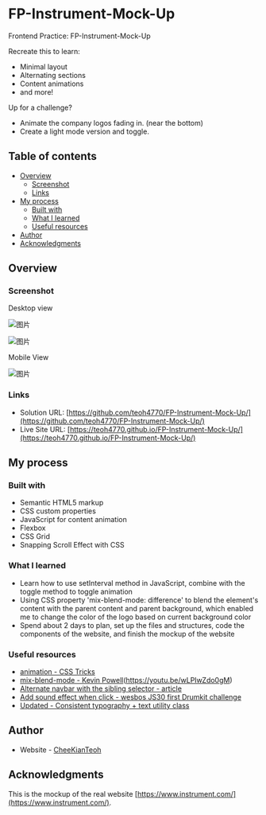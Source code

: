 # FP-Instrument-Mock-Up
Frontend Practice: FP-Instrument-Mock-Up

Recreate this to learn:
- Minimal layout
- Alternating sections
- Content animations
- and more!

Up for a challenge?

- Animate the company logos fading in. (near the bottom)
- Create a light mode version and toggle.

## Table of contents

- [Overview](#overview)
  - [Screenshot](#screenshot)
  - [Links](#links)
- [My process](#my-process)
  - [Built with](#built-with)
  - [What I learned](#what-i-learned)
  - [Useful resources](#useful-resources)
- [Author](#author)
- [Acknowledgments](#acknowledgments)

## Overview

### Screenshot

Desktop view 

![图片](https://user-images.githubusercontent.com/98545971/236681715-c82d451e-7e59-4a8c-b53b-823c236c2e5b.png)

![图片](https://user-images.githubusercontent.com/98545971/236681732-6011a557-bf66-4973-b65e-07e5a0802d1b.png)

Mobile View

![图片](https://user-images.githubusercontent.com/98545971/236681764-280f9f2e-a995-48d5-8f93-30842ae07cc7.png)


### Links

- Solution URL: [https://github.com/teoh4770/FP-Instrument-Mock-Up/](https://github.com/teoh4770/FP-Instrument-Mock-Up/)
- Live Site URL: [https://teoh4770.github.io/FP-Instrument-Mock-Up/](https://teoh4770.github.io/FP-Instrument-Mock-Up/)

## My process

### Built with

- Semantic HTML5 markup
- CSS custom properties
- JavaScript for content animation
- Flexbox
- CSS Grid
- Snapping Scroll Effect with CSS

### What I learned

- Learn how to use setInterval method in JavaScript, combine with the toggle method to toggle animation
- Using CSS property 'mix-blend-mode: difference' to blend the element's content with the parent content and parent background, which enabled me to change the color of the logo based on current background color 
- Spend about 2 days to plan, set up the files and structures, code the components of the website, and finish the mockup of the website

### Useful resources

- [animation - CSS Tricks](https://developer.mozilla.org/en-US/docs/Web/CSS/CSS_Animations/Using_CSS_animations)
- [mix-blend-mode - Kevin Powell](https://codepen.io/daveredfern/pen/zBGBJV)(https://youtu.be/wLPIwZdo0gM)
- [Alternate navbar with the sibling selector - article](https://developer.mozilla.org/en-US/docs/Web/CSS/Adjacent_sibling_combinator)
- [Add sound effect when click - wesbos JS30 first Drumkit challenge](https://github.com/wesbos/JavaScript30/)
- [Updated - Consistent typography + text utility class](https://codepen.io/danradenkovic/pen/pEwrYP)
  
## Author

- Website - [CheeKianTeoh](https://github.com/teoh4770/)

## Acknowledgments

This is the mockup of the real website [https://www.instrument.com/](https://www.instrument.com/). 
